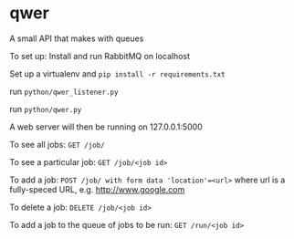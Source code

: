 # qwer
A small API that makes with queues

To set up:
Install and run RabbitMQ on localhost

Set up a virtualenv and ```pip install -r requirements.txt```

run ```python/qwer_listener.py```

run ```python/qwer.py```

A web server will then be running on 127.0.0.1:5000

To see all jobs:
```GET /job/```

To see a particular job:
```GET /job/<job id>```

To add a job:
```POST /job/ with form data 'location'=<url>``` where url is a fully-speced URL, e.g. http://www.google.com

To delete a job:
```DELETE /job/<job id>```

To add a job to the queue of jobs to be run:
```GET /run/<job id>```

